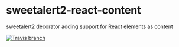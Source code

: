 # sweetalert2-react-content
sweetalert2 decorator adding support for React elements as content

[![Travis branch](https://img.shields.io/travis/zenflow/sweetalert2-react-content/master.svg)]()
